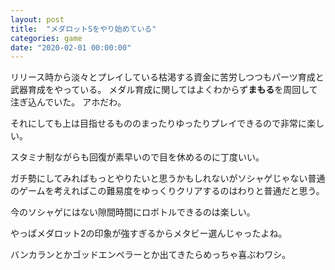 ```yaml
---
layout: post
title:  "メダロットSをやり始めている"
categories: game
date: "2020-02-01 00:00:00"
---
```


リリース時から淡々とプレイしている枯渇する資金に苦労しつつもパーツ育成と武器育成をやっている。
メダル育成に関してはよくわからず**まもる**を周回して注ぎ込んでいた。
アホだわ。

それにしても上は目指せるもののまったりゆったりプレイできるので非常に楽しい。

スタミナ制ながらも回復が素早いので目を休めるのに丁度いい。

ガチ勢にしてみればもっとやりたいと思うかもしれないがソシャゲじゃない普通のゲームを考えればこの難易度をゆっくりクリアするのはわりと普通だと思う。

今のソシャゲにはない隙間時間にロボトルできるのは楽しい。

やっぱメダロット2の印象が強すぎるからメタビー選んじゃったよね。

バンカランとかゴッドエンペラーとか出てきたらめっちゃ喜ぶわワシ。
